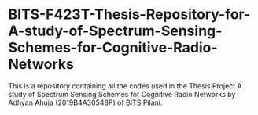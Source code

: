 # BITS-F423T-Thesis-Repository-for-A-study-of-Spectrum-Sensing-Schemes-for-Cognitive-Radio-Networks

This is a repository containing all the codes used in the Thesis Project A study of Spectrum Sensing Schemes for Cognitive Radio Networks by Adhyan Ahuja (2019B4A30548P) of BITS Pilani. 
